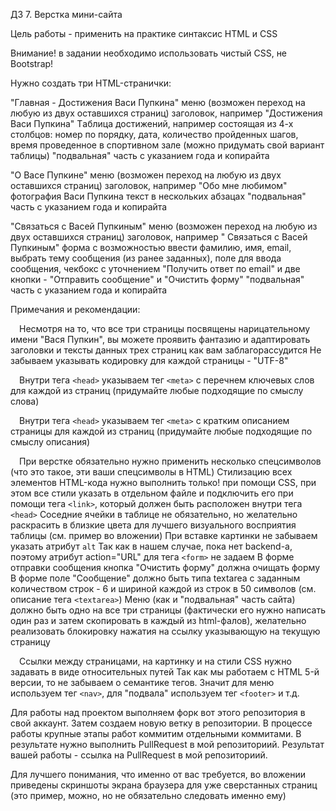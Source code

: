ДЗ 7. Верстка мини-сайта

Цель работы - применить на практике синтаксис HTML и CSS



Внимание! в задании необходимо использовать чистый CSS, не Bootstrap!



Нужно создать три HTML-странички:

"Главная - Достижения Васи Пупкина"
меню (возможен переход на любую из двух оставшихся страниц)
заголовок, например "Достижения Васи Пупкина"
Tаблица достижений, например состоящая из 4-х столбцов: номер по порядку, дата, количество пройденных шагов, время 
проведенное в спортивном зале (можно придумать свой вариант таблицы)
"подвальная" часть с указанием года и копирайта

"О Васе Пупкине"
меню (возможен переход на любую из двух оставшихся страниц)
заголовок, например "Обо мне любимом"
фотография Васи Пупкина
текст в нескольких абзацах
"подвальная" часть с указанием года и копирайта

"Связаться с Васей Пупкиным"
меню (возможен переход на любую из двух оставшихся страниц)
заголовок, например " Связаться с Васей Пупкиным"
форма с возможностью ввести фамилию, имя, email, выбрать тему сообщения (из ранее заданных), поле для ввода сообщения, 
чекбокс с уточнением "Получить ответ по email" и две кнопки - "Отправить сообщение" и "Очистить форму"
"подвальная" часть с указанием года и копирайта


Примечания и рекомендации:

&emsp;Несмотря на то, что все три страницы посвящены нарицательному имени "Вася Пупкин", вы можете проявить фантазию и 
адаптировать заголовки и тексты данных трех страниц как вам заблагорассудится
Не забываем указывать кодировку для каждой страницы - "UTF-8"

&emsp;Внутри тега ```<head>``` указываем тег ```<meta>``` с перечнем ключевых слов для каждой из страниц (придумайте любые 
подходящие по смыслу слова)

&emsp;Внутри тега ```<head>``` указываем тег ```<meta>``` с кратким описанием страницы для каждой из страниц (придумайте 
любые подходящие по смыслу описания)

&emsp;При верстке обязательно нужно применить несколько спецсимволов (что это такое, эти ваши спецсимволы в HTML)
Стилизацию всех элементов HTML-кода нужно выполнить только! при помощи CSS, при этом все стили указать в отдельном файле
и подключить его при помощи тега ```<link>```, который должен быть расположен внутри тега ```<head>```
Соседние ячейки в таблице не обязательно, но желательно раскрасить в близкие цвета для лучшего визуального восприятия 
таблицы (см. пример во вложении)
При вставке картинки не забываем указать атрибут ```alt```
Так как в нашем случае, пока нет backend-а, поэтому атрибут action="URL" для тега ```<form>``` не задаем
В форме отправки сообщения кнопка "Очистить форму" должна очищать форму
В форме поле "Сообщение" должно быть типа textarea с заданным количеством строк - 6 и шириной каждой из строк в 50 
символов (см. описание тега ```<textarea>```)
Меню (как и "подвальная" часть сайта) должно быть одно на все три страницы (фактически его нужно написать один раз и 
затем скопировать в каждый из html-фалов), желательно реализовать блокировку нажатия на ссылку указывающую на текущую 
страницу

&emsp;Ссылки между страницами, на картинку и на стили CSS нужно задавать в виде относительных путей
Так как мы работаем с HTML 5-й версии, то не забываем о семантике тегов. Значит для меню используем тег ```<nav>```, для 
"подвала" используем тег ```<footer>``` и т.д.


Для работы над проектом выполняем форк вот этого репозитория в свой аккаунт. Затем создаем новую ветку в репозитории. 
В процессе работы крупные этапы работ коммитим отдельными коммитами. В результате нужно выполнить PullRequest в мой 
репозиториий. Результат вашей работы - ссылка на PullRequest в мой репозиториий.



Для лучшего понимания, что именно от вас требуется, во вложении приведены скриншоты экрана браузера для уже сверстанных
страниц (это пример, можно, но не обязательно следовать именно ему)



